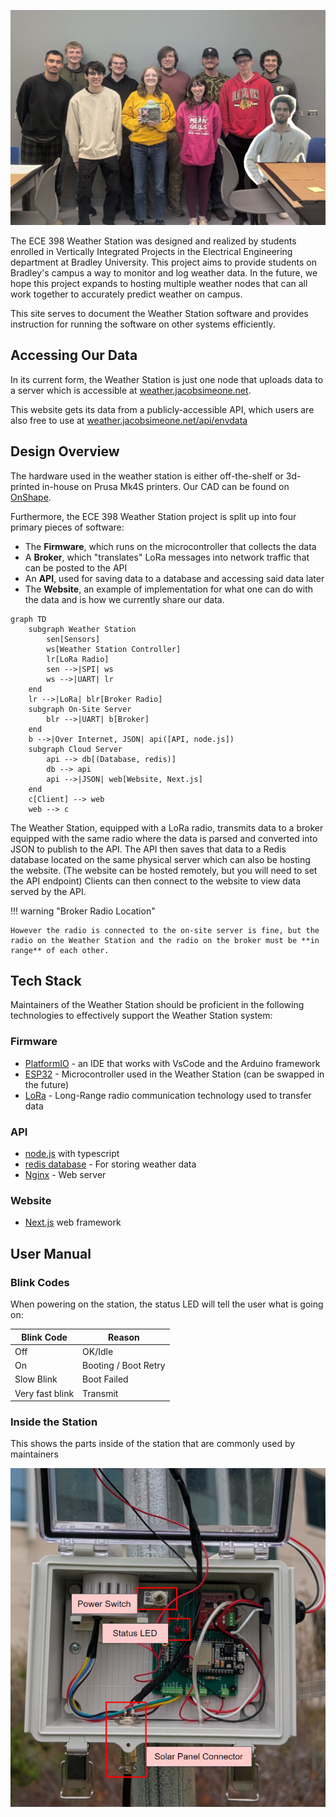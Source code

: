 ![](images/ws-cover.png)

The ECE 398 Weather Station was designed and realized by students enrolled in Vertically Integrated Projects in the Electrical Engineering department at Bradley University. This project aims to provide students on Bradley's campus a way to monitor and log weather data. In the future, we hope this project expands to hosting multiple weather nodes that can all work together to accurately predict weather on campus.

This site serves to document the Weather Station software and provides instruction for running the software on other systems efficiently.

## Accessing Our Data

In its current form, the Weather Station is just one node that uploads data to a server which is accessible at [weather.jacobsimeone.net](https://weather.jacobsimeone.net).

This website gets its data from a publicly-accessible API, which users are also free to use at [weather.jacobsimeone.net/api/envdata](https://weather.jacobsimeone.net/api/envdata)

## Design Overview

The hardware used in the weather station is either off-the-shelf or 3d-printed in-house on Prusa Mk4S printers. Our CAD can be found on [OnShape](https://cad.onshape.com/documents/38c15368c41f2224b0adceca/w/e0d05cb6b75a73d47582f798/e/6f88f03cdb676fd77e352c81?renderMode=0&uiState=679021283de53a2916d306de).

Furthermore, the ECE 398 Weather Station project is split up into four primary pieces of software:

* The **Firmware**, which runs on the microcontroller that collects the data
* A **Broker**, which "translates" LoRa messages into network traffic that can be posted to the API
* An **API**, used for saving data to a database and accessing said data later
* The **Website**, an example of implementation for what one can do with the data and is how we currently share our data.

```mermaid
graph TD
    subgraph Weather Station
        sen[Sensors]
        ws[Weather Station Controller]
        lr[LoRa Radio]
        sen -->|SPI| ws
        ws -->|UART| lr
    end
    lr -->|LoRa| blr[Broker Radio]
    subgraph On-Site Server
        blr -->|UART| b[Broker]
    end
    b -->|Over Internet, JSON| api([API, node.js])
    subgraph Cloud Server
        api --> db[(Database, redis)]
        db --> api
        api -->|JSON| web[Website, Next.js]
    end
    c[Client] --> web
    web --> c
```

The Weather Station, equipped with a LoRa radio, transmits data to a broker equipped with the same radio where the data is parsed and converted into JSON to publish to the API. The API then saves that data to a Redis database located on the same physical server which can also be hosting the website. (The website can be hosted remotely, but you will need to set the API endpoint) Clients can then connect to the website to view data served by the API.

!!! warning "Broker Radio Location"

    However the radio is connected to the on-site server is fine, but the radio on the Weather Station and the radio on the broker must be **in range** of each other.

## Tech Stack

Maintainers of the Weather Station should be proficient in the following technologies to effectively support the Weather Station system:

### Firmware

* [PlatformIO](https://platformio.org/) - an IDE that works with VsCode and the Arduino framework
* [ESP32](https://www.espressif.com/en/products/socs/esp32) - Microcontroller used in the Weather Station (can be swapped in the future)
* [LoRa](https://www.digikey.com/en/maker/tutorials/2016/introduction-to-lora-technology) - Long-Range radio communication technology used to transfer data

### API
* [node.js](https://nodejs.org/en) with typescript
* [redis database](https://redis.io/nosql/what-is-nosql/#What%20is%20Redis%20NoSQL?) - For storing weather data
* [Nginx](https://nginx.org/en/) - Web server

### Website
* [Next.js](https://nextjs.org/) web framework

## User Manual

### Blink Codes

When powering on the station, the status LED will tell the user what is going on:

| Blink Code | Reason |
| --- | --- |
| Off | OK/Idle |
| On | Booting / Boot Retry |
| Slow Blink | Boot Failed | 
| Very fast blink | Transmit |

### Inside the Station

This shows the parts inside of the station that are commonly used by maintainers

![](./images/ws-inside-wiring.png)